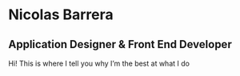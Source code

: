 # Nicolas Barrera

## Application Designer &#38; Front End Developer

Hi! This is where I tell you why I&#8217;m the best at what I do
